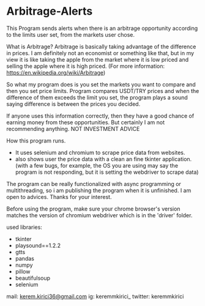 # Arbitrage-Alerts
This Program sends alerts when there is an arbitrage opportunity according to the limits user set, from the markets user chose.


What is Arbitrage?
Arbitrage is basically taking advantage of the difference in prices. I am definitely not an economist or something like that, but in my view it is like taking the apple from the market where it is low priced and selling the apple where it is high priced. (For more information: https://en.wikipedia.org/wiki/Arbitrage)

So what my program does is you set the markets you want to compare and then you set price limits. Program compares USDT/TRY prices and when the difference of them exceeds the limit you set, the program plays a sound saying difference is between the prices you decided. 

If anyone uses this information correctly, then they have a good chance of earning money from these opportunities. But certainly I am not recommending anything.
NOT INVESTMENT ADVICE


How this program runs. 
* It uses selenium and chromium to scrape price data from websites. 
* also shows user the price data with a clean an fine tkinter application. (with a few bugs, for example, the OS you are using may say the program is not responding, but it is setting the webdriver to scrape data) 

The program can be really functionalized with async programming or multithreading, so i am publishing the program when it is unfinished. I am open to advices. Thanks for your interest.

Before using the program, make sure your chrome browser's version matches the version of chromium webdriver which is in the 'driver' folder.

used libraries: 
* tkinter
* playsound==1.2.2
* gtts
* pandas
* numpy
* pillow
* beautifulsoup
* selenium

mail: kerem.kirici36@gmail.com
ig: keremmkirici_
twitter: keremmkirici
